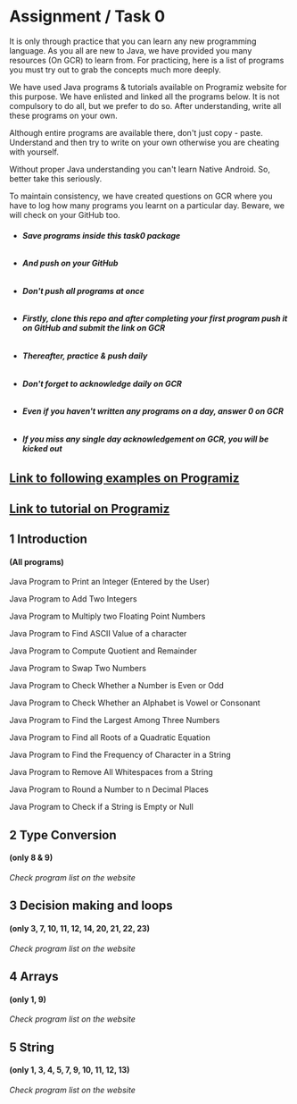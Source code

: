 # Assignment / Task 0

It is only through practice that you can learn any new programming language. As you all are new to Java, we have provided you many resources (On GCR) to learn from. For practicing, here is a list of programs you must try out to grab the concepts much more deeply. 

We have used Java programs & tutorials available on Programiz website for this purpose. We have enlisted and linked all the programs below. It is not compulsory to do all, but we prefer to do so. After understanding, write all these programs on your own.

Although entire programs are available there, don't just copy - paste. Understand and then try to write on your own otherwise you are cheating with yourself.

Without proper Java understanding you can't learn Native Android. So, better take this seriously.

To maintain consistency, we have created questions on GCR where you have to log how many programs you learnt on a particular day. Beware, we will check on your GitHub too. 

- ###### **Save programs inside this task0 package**
- ###### **And push on your GitHub**

- ###### **Don't push all programs at once**
- ###### **Firstly, clone this repo and after completing your first program push it on GitHub and submit the link on GCR**
- ###### **Thereafter, practice & push daily**

- ###### **Don't forget to acknowledge daily on GCR**
- ###### **Even if you haven't written any programs on a day, answer 0 on GCR**
- ###### **If you miss any single day acknowledgement on GCR, you will be kicked out**

## [Link to following examples on Programiz](https://www.programiz.com/java-programming/examples)

## [Link to tutorial on Programiz](https://www.programiz.com/java-programming)

## 1 Introduction
#### (All programs)
Java Program to Print an Integer (Entered by the User)

Java Program to Add Two Integers

Java Program to Multiply two Floating Point Numbers

Java Program to Find ASCII Value of a character

Java Program to Compute Quotient and Remainder

Java Program to Swap Two Numbers

Java Program to Check Whether a Number is Even or Odd

Java Program to Check Whether an Alphabet is Vowel or Consonant

Java Program to Find the Largest Among Three Numbers

Java Program to Find all Roots of a Quadratic Equation

Java Program to Find the Frequency of Character in a String

Java Program to Remove All Whitespaces from a String

Java Program to Round a Number to n Decimal Places

Java Program to Check if a String is Empty or Null

## 2 Type Conversion
#### (only 8 & 9)
_Check program list on the website_

## 3 Decision making and loops
#### (only  3, 7, 10, 11, 12, 14, 20, 21, 22, 23)
_Check program list on the website_

## 4 Arrays
#### (only  1, 9)
_Check program list on the website_

## 5 String
#### (only  1, 3, 4, 5, 7, 9, 10, 11, 12, 13)
_Check program list on the website_
